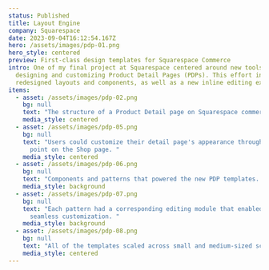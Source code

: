 ```yaml
---
status: Published
title: Layout Engine
company: Squarespace
date: 2023-09-04T16:12:54.167Z
hero: /assets/images/pdp-01.png
hero_style: centered
preview: First-class design templates for Squarespace Commerce
intro: One of my final project at Squarespace centered around new tools for
  designing and customizing Product Detail Pages (PDPs). This effort included
  redesigned layouts and components, as well as a new inline editing experience.
items:
  - asset: /assets/images/pdp-02.png
    bg: null
    text: "The structure of a Product Detail page on Squarespace commerce. "
    media_style: centered
  - asset: /assets/images/pdp-05.png
    bg: null
    text: "Users could customize their detail page's appearance through a new entry
      point on the Shop page. "
    media_style: centered
  - asset: /assets/images/pdp-06.png
    bg: null
    text: "Components and patterns that powered the new PDP templates. "
    media_style: background
  - asset: /assets/images/pdp-07.png
    bg: null
    text: "Each pattern had a corresponding editing module that enabled quick and
      seamless customization. "
    media_style: background
  - asset: /assets/images/pdp-08.png
    bg: null
    text: "All of the templates scaled across small and medium-sized screens. "
    media_style: centered
---
```

